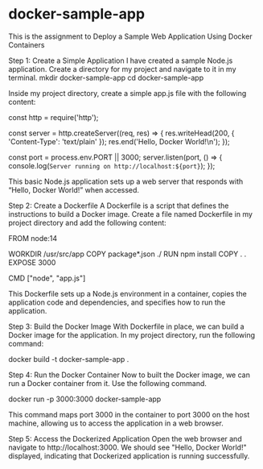 # docker-sample-app
This is the assignment to Deploy a Sample Web Application Using Docker Containers

Step 1: Create a Simple Application
I have created a sample Node.js application. Create a directory for my project and navigate to it in my terminal.
mkdir docker-sample-app
cd docker-sample-app

Inside my project directory, create a simple app.js file with the following content:

const http = require('http');

const server = http.createServer((req, res) => {
  res.writeHead(200, { 'Content-Type': 'text/plain' });
  res.end('Hello, Docker World!\n');
});

const port = process.env.PORT || 3000;
server.listen(port, () => {
  console.log(`Server running on http://localhost:${port}`);
});

This basic Node.js application sets up a web server that responds with “Hello, Docker World!” when accessed.

Step 2: Create a Dockerfile
A Dockerfile is a script that defines the instructions to build a Docker image. Create a file named Dockerfile in my project directory and add the following content:

FROM node:14

WORKDIR /usr/src/app
COPY package*.json ./
RUN npm install
COPY . .
EXPOSE 3000

CMD ["node", "app.js"]

This Dockerfile sets up a Node.js environment in a container, copies the application code and dependencies, and specifies how to run the application.

Step 3: Build the Docker Image
With Dockerfile in place, we can build a Docker image for the application. In my project directory, run the following command:

docker build -t docker-sample-app .

Step 4: Run the Docker Container
Now to built the Docker image, we can run a Docker container from it. Use the following command.

docker run -p 3000:3000 docker-sample-app

This command maps port 3000 in the container to port 3000 on the host machine, allowing us to access the application in a web browser.

Step 5: Access the Dockerized Application
Open the web browser and navigate to http://localhost:3000. We should see "Hello, Docker World!" displayed, indicating that Dockerized application is running successfully.






